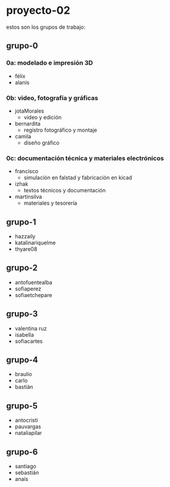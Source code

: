 # proyecto-02

estos son los grupos de trabajo:

## grupo-0

### 0a: modelado e impresión 3D

* félix
* alanis

### 0b: video, fotografía y gráficas

* jotaMorales
  * video y edición
* bernardita
  * registro fotográfico y montaje
* camila
  * diseño gráfico

### 0c: documentación técnica y materiales electrónicos

* francisco
  * simulación en falstad y fabricación en kicad
* izhak
  * textos técnicos y documentación
* martinsilva
  * materiales y tesorería

## grupo-1

* hazzaily
* katalinariquelme
* thyare08

## grupo-2

* antofuentealba
* sofiaperez
* sofiaetchepare

## grupo-3

* valentina ruz
* isabella
* sofiacartes

## grupo-4

* braulio
* carlo
* bastián

## grupo-5

* antocristi
* pauvargas
* nataliapilar

## grupo-6

* santiago
* sebastián
* anaís
